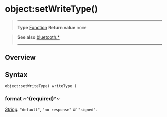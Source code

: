# object:setWriteType()

> --------------------- ------------------------------------------------------------------------------------------
> __Type__              [Function](https://docs.coronalabs.com/api/type/Function.html)
> __Return value__      none


> __See also__          [bluetooth.*](/plugin/bluetooth/)
> --------------------- ------------------------------------------------------------------------------------------

## Overview

## Syntax

	object:setWriteType( writeType )

### format ~^(required)^~
_[String](https://docs.coronalabs.com/api/type/String.html)._ `"default"`, `"no response"` or `"signed"`.